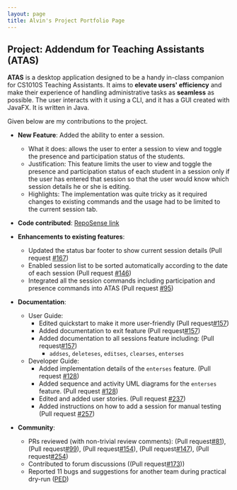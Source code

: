 ```yaml
---
layout: page
title: Alvin's Project Portfolio Page
---
```


## Project: Addendum for Teaching Assistants (ATAS)

**ATAS** is a desktop application designed to be a handy in-class companion for CS1010S Teaching Assistants. 
It aims to **elevate users' efficiency** and make their experience of handling administrative tasks as **seamless** as possible. 
The user interacts with it using a CLI, and it has a GUI created with JavaFX. It is written in Java.

Given below are my contributions to the project.

* **New Feature**: Added the ability to enter a session.
  * What it does: allows the user to enter a session to view and toggle the presence and participation status of the students.
  * Justification: This feature limits the user to view and toggle the presence and participation status of each student in a session only if the user has entered that session so that the user would know which session details he or she is editing.
  * Highlights: The implementation was quite tricky as it required changes to existing commands and the usage had to be limited to the current session tab.

* **Code contributed**: [RepoSense link](https://nus-cs2103-ay2021s1.github.io/tp-dashboard/#breakdown=true&search=CodingCookieRookie&sort=groupTitle&sortWithin=title&since=2020-08-14&timeframe=commit&mergegroup=&groupSelect=groupByRepos&checkedFileTypes=docs~functional-code~test-code~other)

* **Enhancements to existing features**:
  * Updated the status bar footer to show current session details (Pull request [\#167](https://github.com/AY2021S1-CS2103T-W16-4/tp/pull/167))
  * Enabled session list to be sorted automatically according to the date of each session (Pull request [\#146](https://github.com/AY2021S1-CS2103T-W16-4/tp/pull/146))
  * Integrated all the session commands including participation and presence commands into ATAS (Pull request [\#95](https://github.com/AY2021S1-CS2103T-W16-4/tp/pull/95))

* **Documentation**:
  * User Guide:
    * Edited quickstart to make it more user-friendly (Pull request[\#157](https://github.com/AY2021S1-CS2103T-W16-4/tp/pull/157))<br>
    * Added documentation to exit feature (Pull request[\#157](https://github.com/AY2021S1-CS2103T-W16-4/tp/pull/157))
    * Added documentation to all sessions feature including: (Pull request[\#157](https://github.com/AY2021S1-CS2103T-W16-4/tp/pull/157))
         * `addses`, `deleteses`, `editses`, `clearses`, `enterses`
  * Developer Guide:
    * Added implementation details of the `enterses` feature. (Pull request [\#128](https://github.com/AY2021S1-CS2103T-W16-4/tp/pull/128))
    * Added sequence and activity UML diagrams for the `enterses` feature. (Pull request [\#128](https://github.com/AY2021S1-CS2103T-W16-4/tp/pull/128))
    * Edited and added user stories. (Pull request [\#237](https://github.com/AY2021S1-CS2103T-W16-4/tp/pull/237))
    * Added instructions on how to add a session for manual testing (Pull request [\#257](https://github.com/AY2021S1-CS2103T-W16-4/tp/pull/257))

* **Community**:
  * PRs reviewed (with non-trivial review comments): (Pull request[\#81](https://github.com/AY2021S1-CS2103T-W16-4/tp/pull/81)), (Pull request[\#99](https://github.com/AY2021S1-CS2103T-W16-4/tp/pull/99)), (Pull request[\#154](https://github.com/AY2021S1-CS2103T-W16-4/tp/pull/154)), (Pull request[\#147](https://github.com/AY2021S1-CS2103T-W16-4/tp/pull/147)), (Pull request[\#254](https://github.com/AY2021S1-CS2103T-W16-4/tp/pull/254))
  * Contributed to forum discussions ((Pull request[\#173](https://github.com/nus-cs2103-AY2021S1/forum/issues/173)))
  * Reported 11 bugs and suggestions for another team during practical dry-run ([PED](https://github.com/CodingCookieRookie/ped/issues))
